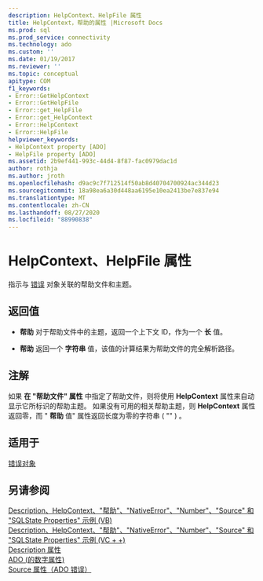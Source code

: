 ```yaml
---
description: HelpContext、HelpFile 属性
title: HelpContext，帮助的属性 |Microsoft Docs
ms.prod: sql
ms.prod_service: connectivity
ms.technology: ado
ms.custom: ''
ms.date: 01/19/2017
ms.reviewer: ''
ms.topic: conceptual
apitype: COM
f1_keywords:
- Error::GetHelpContext
- Error::GetHelpFile
- Error::get_HelpFile
- Error::get_HelpContext
- Error::HelpContext
- Error::HelpFile
helpviewer_keywords:
- HelpContext property [ADO]
- HelpFile property [ADO]
ms.assetid: 2b9ef441-993c-44d4-8f87-fac0979dac1d
author: rothja
ms.author: jroth
ms.openlocfilehash: d9ac9c7f712514f50ab8d40704700924ac344d23
ms.sourcegitcommit: 18a98ea6a30d448aa6195e10ea2413be7e837e94
ms.translationtype: MT
ms.contentlocale: zh-CN
ms.lasthandoff: 08/27/2020
ms.locfileid: "88990838"
---
```

# <a name="helpcontext-helpfile-properties"></a>HelpContext、HelpFile 属性
指示与 [错误](./error-object.md) 对象关联的帮助文件和主题。  
  
## <a name="return-values"></a>返回值  
  
-   **帮助** 对于帮助文件中的主题，返回一个上下文 ID，作为一个 **长** 值。  
  
-   **帮助** 返回一个 **字符串** 值，该值的计算结果为帮助文件的完全解析路径。  
  
## <a name="remarks"></a>注解  
 如果 **在 "帮助文件" 属性** 中指定了帮助文件，则将使用 **HelpContext** 属性来自动显示它所标识的帮助主题。 如果没有可用的相关帮助主题，则 **HelpContext** 属性返回零，而 " **帮助** 值" 属性返回长度为零的字符串 ( "" ) 。  
  
## <a name="applies-to"></a>适用于  
 [错误对象](./error-object.md)  
  
## <a name="see-also"></a>另请参阅  
 [Description、HelpContext、"帮助"、"NativeError"、"Number"、"Source" 和 "SQLState Properties" 示例 (VB) ](./description-helpcontext-helpfile-nativeerror-number-source-example-vb.md)   
 [Description、HelpContext、"帮助"、"NativeError"、"Number"、"Source" 和 "SQLState Properties" 示例 (VC + +) ](./description-helpcontext-helpfile-nativeerror-number-source-example-vc.md)   
 [Description 属性](./description-property.md)   
 [ADO (的数字属性) ](./number-property-ado.md)   
 [Source 属性（ADO 错误）](./source-property-ado-error.md)